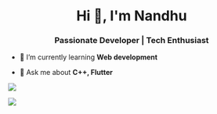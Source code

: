 <!-- GitHub Profile README -->

<h1  align="center">Hi 👋, I'm Nandhu</h1>
<h3  align="center">Passionate Developer | Tech Enthusiast</h3>

- 🌱 I’m currently learning **Web development**

- 💬 Ask me about **C++, Flutter**

<p align="left">
  <img src="https://github-readme-stats.vercel.app/api/top-langs/?username=nkuv&layout=compact&theme=tokyonight&langs_count=8&hide_progress=false&v=2" />
</p>

<p align="left">
  <img src="https://github-readme-streak-stats.herokuapp.com/?user=nkuv&theme=tokyonight" />
</p>


